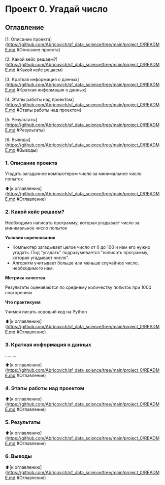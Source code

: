 # Проект 0. Угадай число

## Оглавление

[1. Описание проекта] (https://github.com/Abricovich/sf_data_science/tree/main/project_0/README.md #Описание проекта)

[2. Какой кейс решаем?] (https://github.com/Abricovich/sf_data_science/tree/main/project_0/README.md #Какой кейс решаем)

[3. Краткая информация о данных] (https://github.com/Abricovich/sf_data_science/tree/main/project_0/README.md #Краткая информация о данных)

[4. Этапы работы над проектом] (https://github.com/Abricovich/sf_data_science/tree/main/project_0/README.md #Этапы работы над проектом)

[5. Результаты] (https://github.com/Abricovich/sf_data_science/tree/main/project_0/README.md #Результаты)

[6. Выводы] (https://github.com/Abricovich/sf_data_science/tree/main/project_0/README.md #Выводы)

### 1. Описание проекта
Угадать загаданное компьютером число за минимальное число попыток

:arrow_up:[к оглавлению] (https://github.com/Abricovich/sf_data_science/tree/main/project_0/README.md #Оглавление)

### 2. Какой кейс решаем?
Необходимо написать программу, которая угадывает число за минимальное число попыток

**Условия соревнования**
- Компьютер загадывает целое число от 0 до 100 и нам его нужно угадать. Под "угадать" подразумевается "написать программу, которая угадывает число".
- Алгоритм учитывает больше или меньше случайное число, необходимого нам.

**Метрика качества**

Результаты оцениваются по среднему количеству попыток при 1000 повторениях

**Что практикуем**

Учимся писать хороший код на Python

:arrow_up:[к оглавлению] (https://github.com/Abricovich/sf_data_science/tree/main/project_0/README.md #Оглавление)

### 3. Краткая информация о данных
.........

:arrow_up:[к оглавлению] (https://github.com/Abricovich/sf_data_science/tree/main/project_0/README.md #Оглавление)

### 4. Этапы работы над проектом
:arrow_up:[к оглавлению] (https://github.com/Abricovich/sf_data_science/tree/main/project_0/README.md #Оглавление)

### 5. Результаты
:arrow_up:[к оглавлению] (https://github.com/Abricovich/sf_data_science/tree/main/project_0/README.md #Оглавление)

### 6. Выводы
:arrow_up:[к оглавлению] (https://github.com/Abricovich/sf_data_science/tree/main/project_0/README.md #Оглавление)








